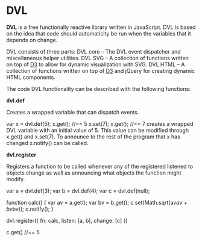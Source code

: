 # DVL

**DVL** is a free functionally reactive library written in JavaScript. DVL is based on the idea that code should automaticity be run when the variables that it depends on change.

DVL consists of three parts:
DVL core – The DVL event dispatcher and miscellaneous helper utilities.
DVL SVG – A collection of functions written on top of  [D3](http://mbostock.github.com/d3/) to allow for dynamic visualization with SVG.
DVL HTML – A collection of functions written on top of  [D3](http://mbostock.github.com/d3/) and jQuery for creating dynamic HTML components.

The code DVL functionality can be described with the following functions:

**dvl.def**

Creates a wrapped variable that can dispatch events.

var x = dvl.def(5);
x.get(); //== 5
x.set(7);
x.get(); //== 7
creates a wrapped DVL variable with an initial value of 5. This value can be modified through x.get() and x.set(7). To announce to the rest of the program that x has changed x.notify() can be called.

**dvl.register**

Registers a function to be called whenever any of the registered listened to objects change as well as announcing what objects the function might modify.

var a = dvl.def(3);
var b = dvl.def(4);
var c = dvl.def(null);

function calc() {
	var av = a.get();
	var bv = b.get();
	c.set(Math.sqrt(av*av + bv*bv));
	c.notify();
}

dvl.register({
	fn: calc,
	listen: [a, b],
	change: [c]
})

c.get() //== 5

